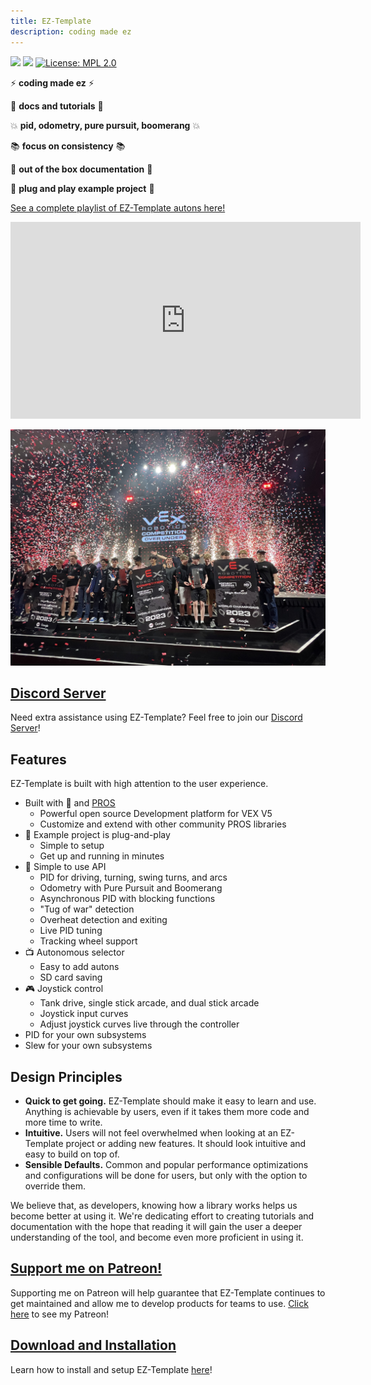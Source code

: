 ```yaml
---
title: EZ-Template
description: coding made ez
---
```

![](https://img.shields.io/github/downloads/EZ-Robotics/EZ-Template/total.svg)
![](https://github.com/EZ-Robotics/EZ-Template/workflows/Build/badge.svg)
[![License: MPL 2.0](https://img.shields.io/badge/License-MPL%202.0-brightgreen.svg)](https://opensource.org/licenses/MPL-2.0)

⚡️ **coding made ez** ⚡️

💅 **docs and tutorials** 💅 

💥 **pid, odometry, pure pursuit, boomerang** 💥

📚 **focus on consistency** 📚

🧐 **out of the box documentation** 🧐

🔌 **plug and play example project** 🔌

[See a complete playlist of EZ-Template autons here!](https://www.youtube.com/playlist?list=PLyZbi14KopZK70GTSD5NpygoAcM2_ls7T)

<iframe width="560" height="315" src="https://www.youtube.com/embed/BM-OUWSl0ls?si=jL3AAb3ARQmfZIWi" title="YouTube video player" frameborder="0" allow="accelerometer; autoplay; clipboard-write; encrypted-media; gyroscope; picture-in-picture; web-share" referrerpolicy="strict-origin-when-cross-origin" allowfullscreen></iframe>

[![Image](7686B.jpg)](https://github.com/EZ-Robotics/EZ-Template/releases/latest/download/EZ-Template-Example-Project.zip)

## [Discord Server](https://discord.gg/EHjXBcK2Gy)
Need extra assistance using EZ-Template?  Feel free to join our [Discord Server](https://discord.gg/EHjXBcK2Gy)! 

## Features
EZ-Template is built with high attention to the user experience.

* Built with 💜 and [PROS](https://pros.cs.purdue.edu/)
  * Powerful open source Development platform for VEX V5 
  * Customize and extend with other community PROS libraries
* 🔌 Example project is plug-and-play
  * Simple to setup
  * Get up and running in minutes
* 👀 Simple to use API
  * PID for driving, turning, swing turns, and arcs
  * Odometry with Pure Pursuit and Boomerang
  * Asynchronous PID with blocking functions
  * "Tug of war" detection
  * Overheat detection and exiting
  * Live PID tuning
  * Tracking wheel support
* 📺 Autonomous selector
  * Easy to add autons
  * SD card saving
* 🎮 Joystick control
  * Tank drive, single stick arcade, and dual stick arcade
  * Joystick input curves
  * Adjust joystick curves live through the controller
* PID for your own subsystems
* Slew for your own subsystems


## Design Principles
* **Quick to get going.**  EZ-Template should make it easy to learn and use.  Anything is achievable by users, even if it takes them more code and more time to write.  
* **Intuitive.**  Users will not feel overwhelmed when looking at an EZ-Template project or adding new features.  It should look intuitive and easy to build on top of.  
* **Sensible Defaults.**  Common and popular performance optimizations and configurations will be done for users, but only with the option to override them.  

We believe that, as developers, knowing how a library works helps us become better at using it.  We're dedicating effort to creating tutorials and documentation with the hope that reading it will gain the user a deeper understanding of the tool, and become even more proficient in using it.  

## [Support me on Patreon!](https://www.patreon.com/roboticsisez)
Supporting me on Patreon will help guarantee that EZ-Template continues to get maintained and allow me to develop products for teams to use.  [Click here](https://www.patreon.com/roboticsisez) to see my Patreon!

## [Download and Installation](/tutorials/installation)
Learn how to install and setup EZ-Template [here](/tutorials/installation)!
